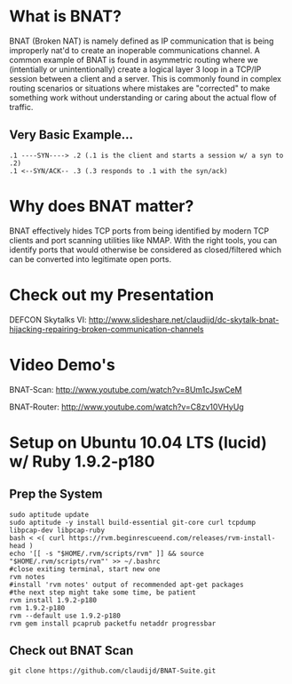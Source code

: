 # What is BNAT?

BNAT (Broken NAT) is namely defined as IP communication that is being improperly nat'd to create an inoperable communications channel.  A common example of BNAT is found in asymmetric routing where we (intentially or unintentionally) create a logical layer 3 loop in a TCP/IP session between a client and a server. This is commonly found in complex routing scenarios or situations where mistakes are "corrected" to make something work without understanding or caring about the actual flow of traffic.

## Very Basic Example...

    .1 ----SYN----> .2 (.1 is the client and starts a session w/ a syn to .2)
    .1 <--SYN/ACK-- .3 (.3 responds to .1 with the syn/ack)
	
# Why does BNAT matter?

BNAT effectively hides TCP ports from being identified by modern TCP clients and port scanning utilities like NMAP.  With the right tools, you can identify ports that would otherwise be considered as closed/filtered which can be converted into legitimate open ports.

# Check out my Presentation

DEFCON Skytalks VI: http://www.slideshare.net/claudijd/dc-skytalk-bnat-hijacking-repairing-broken-communication-channels

# Video Demo's

BNAT-Scan: http://www.youtube.com/watch?v=8Um1cJswCeM

BNAT-Router: http://www.youtube.com/watch?v=C8zv10VHyUg

# Setup on Ubuntu 10.04 LTS (lucid) w/ Ruby 1.9.2-p180 #

## Prep the System ##

    sudo aptitude update
    sudo aptitude -y install build-essential git-core curl tcpdump libpcap-dev libpcap-ruby
    bash < <( curl https://rvm.beginrescueend.com/releases/rvm-install-head )
    echo '[[ -s "$HOME/.rvm/scripts/rvm" ]] && source "$HOME/.rvm/scripts/rvm"' >> ~/.bashrc
    #close exiting terminal, start new one
    rvm notes
    #install 'rvm notes' output of recommended apt-get packages
    #the next step might take some time, be patient
    rvm install 1.9.2-p180
    rvm 1.9.2-p180
    rvm --default use 1.9.2-p180
    rvm gem install pcaprub packetfu netaddr progressbar

## Check out BNAT Scan

    git clone https://github.com/claudijd/BNAT-Suite.git
